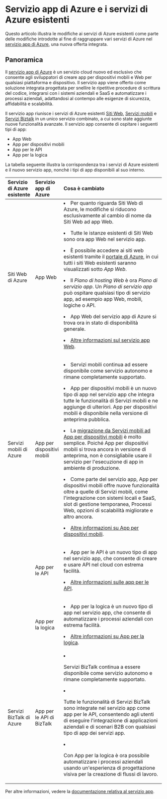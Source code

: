 <properties 
	pageTitle="Servizio app di Azure e impatto sui servizi di Azure esistenti" 
	description="Viene illustrato come il nuovo servizio app di Azure e le relative funzionalità influiscono sui servizi esistenti in Azure." 
	authors="yochayk" 
	writer="yochayk" 
	editor="yochayk" 
	manager="nirma" 
	services="app-service\web" 
	documentationCenter=""/>

<tags 
	ms.service="app-service-web" 
	ms.workload="web" 
	ms.tgt_pltfrm="na" 
	ms.devlang="na" 
	ms.topic="article" 
	ms.date="03/24/2015" 
	ms.author="yochayk"/>


# Servizio app di Azure e i servizi di Azure esistenti

Questo articolo illustra le modifiche ai servizi di Azure esistenti come parte delle modifiche introdotte al fine di raggruppare vari servizi di Azure nel [servizio app di Azure](http://azure.microsoft.com/services/app-service/), una nuova offerta integrata.

## Panoramica 

Il [servizio app di Azure](http://azure.microsoft.com/services/app-service/) è un servizio cloud nuovo ed esclusivo che consente agli sviluppatori di creare app per dispositivi mobili e Web per qualsiasi piattaforma e dispositivo. Il servizio app viene offerto come soluzione integrata progettata per snellire le ripetitive procedure di scrittura del codice, integrarsi con i sistemi aziendali e SaaS e automatizzare i processi aziendali, adattandosi al contempo alle esigenze di sicurezza, affidabilità e scalabilità.

Il servizio app riunisce i servizi di Azure esistenti [Siti Web](http://azure.microsoft.com/services/websites/), [Servizi mobili](http://azure.microsoft.com/services/mobile-services/) e [Servizi Biztalk](http://azure.microsoft.com/services/biztalk-services/) in un unico servizio combinato, a cui sono state aggiunte nuove funzionalità avanzate. Il servizio app consente di ospitare i seguenti tipi di app:

-   App Web
-   App per dispositivi mobili
-   App per le API
-   App per la logica

La tabella seguente illustra la corrispondenza tra i servizi di Azure esistenti e il nuovo servizio app, nonché i tipi di app disponibili al suo interno.

<table>
<thead>
<tr class="header">
<th align="left", style="width:10%">Servizio di Azure esistente</th>
<th align="left", style="width:10%">Servizio app di Azure</th>
<th align="left", style="width:80%">Cosa è cambiato</th>
</tr>
</thead>
<tbody>
<tr class="odd">
<td align="left">Siti Web di Azure</td>
<td align="left">App Web</td>
<td align="left"><li>Per quanto riguarda Siti Web di Azure, le modifiche si riducono esclusivamente al cambio di nome da Siti Web ad app Web.
<p><li>Tutte le istanze esistenti di Siti Web sono ora app Web nel servizio app.</p>
<p><li>È possibile accedere ai siti web esistenti tramite il <a href="http://go.microsoft.com/fwlink/?LinkId=529715">portale di Azure</a>, in cui tutti i siti Web esistenti saranno visualizzati sotto <em>App Web</em>.</p>
<p><li>Il <em>Piano di hosting Web</em> è ora <em>Piano di servizio app</em>. Un <em>Piano di servizio app</em> può ospitare qualsiasi tipo di servizio app, ad esempio app Web, mobili, logiche o API.</p>
<p><li>App Web del servizio app di Azure si trova ora in stato di disponibilità generale.</p>
<p><li><a href="http://azure.microsoft.com/services/app-service/web/">Altre informazioni sul servizio app Web</a>.</p></td>
</tr>
<tr class="even">
<td align="left">Servizi mobili di Azure</td>
<td align="left">App per dispositivi mobili</td>
<td align="left"><p><li>Servizi mobili continua ad essere disponibile come servizio autonomo e rimane completamente supportato.</p>
<p><li>App per dispositivi mobili è un nuovo tipo di app nel servizio app che integra tutte le funzionalità di Servizi mobili e ne aggiunge di ulteriori. App per dispositivi mobili è disponibile nella versione di anteprima pubblica.</p>
<p><li>La <a href="http://azure.microsoft.com/documentation/articles/app-service-mobile-dotnet-backend-migrating-from-mobile-services-preview/">migrazione da Servizi mobili ad App per dispositivi mobili</a> è molto semplice. Poiché App per dispositivi mobili si trova ancora in versione di anteprima, non è consigliabile usare il servizio per l'esecuzione di app in ambiente di produzione.</p>
<p><li>Come parte del servizio app, App per dispositivi mobili offre nuove funzionalità oltre a quelle di Servizi mobili, come l'integrazione con sistemi locali e SaaS, slot di gestione temporanea, Processi Web, opzioni di scalabilità migliorate e altro ancora.</p>
<p><li><a href="http://azure.microsoft.com/services/app-service/mobile/">Altre informazioni su App per dispositivi mobili</a>.</p>
</tr>
<tr class="odd">
<td align="left"></td>
<td align="left">App per le API</td>
<td align="left">
<p><li>App per le API è un nuovo tipo di app nel servizio app, che consente di creare e usare API nel cloud con estrema facilità.</p>
<p><li><a href="http://azure.microsoft.com/services/app-service/api/">Altre informazioni sulle app per le API</a>.</p></td>
</tr>
<tr class="even">
<td align="left"></td>
<td align="left">App per la logica</td>
<td align="left">
<p><li>App per la logica è un nuovo tipo di app nel servizio app, che consente di automatizzare i processi aziendali con estrema facilità.</p>
<p><li><a href="http://azure.microsoft.com/services/app-service/logic/">Altre informazioni su App per la logica</a>.</p></td>
</tr>
<tr class="odd">
<td align="left">Servizi BizTalk di Azure</td>
<td align="left">App per le API di BizTalk</td>
<td align="left">
<li><p>Servizi BizTalk continua a essere disponibile come servizio autonomo e rimane completamente supportato.</p>
<li><p>Tutte le funzionalità di Servizi BizTalk sono integrate nel servizio app come app per le API, consentendo agli utenti di eseguire l'integrazione di applicazioni aziendali e di scenari B2B con qualsiasi tipo di app dei servizi app.</p>
<li><p>Con App per la logica è ora possibile automatizzare i processi aziendali usando un'esperienza di progettazione visiva per la creazione di flussi di lavoro.</p></td>
</tr>
</tbody>
</table>

Per altre informazioni, vedere la [documentazione relativa al servizio app](http://azure.microsoft.com/documentation/services/app-service/).

<!--HONumber=54--> 